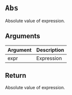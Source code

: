 # `Abs`

Absolute value of expression.

## Arguments

| Argument | Description |
| -------- | ----------- |
| expr     | Expression  |

## Return

Absolute value of expression.
